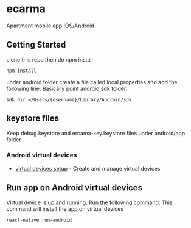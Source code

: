 # ecarma
Apartment mobile app IOS/Android 

## Getting Started
clone this repo then do npm install

```
npm install
```
under android folder create a file called local.properties and add the following line. Basically point android sdk folder. 

```
sdk.dir =/Users/{username}/Library/Android/sdk
```

## keystore files
Keep debug.keystore and ercama-key.keystore files under android/app folder



### Android virtual devices
* [virtual devices setup](https://developer.android.com/studio/run/managing-avds) - Create and manage virtual devices



## Run app on Android virtual devices
Virtual device is up and running. Run the following command. This command will install the app on virtual devices

```
react-native run-android
```
